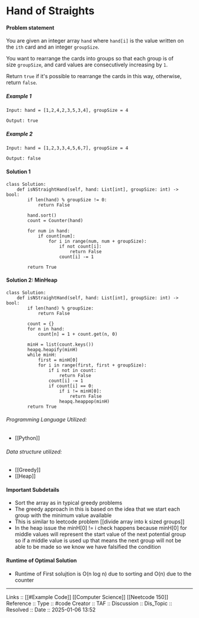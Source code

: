 # Hand of Straights

#### Problem statement

You are given an integer array `hand` where `hand[i]` is the value written on the `ith` card and an integer `groupSize`.

You want to rearrange the cards into groups so that each group is of size `groupSize`, and card values are consecutively increasing by `1`.

Return `true` if it's possible to rearrange the cards in this way, otherwise, return `false`.
##### Example 1
```
Input: hand = [1,2,4,2,3,5,3,4], groupSize = 4

Output: true
```
##### Example 2
```
Input: hand = [1,2,3,3,4,5,6,7], groupSize = 4

Output: false
```
#### Solution 1
```
class Solution:
    def isNStraightHand(self, hand: List[int], groupSize: int) -> bool:
        if len(hand) % groupSize != 0:
            return False
            
        hand.sort()
        count = Counter(hand)
  
        for num in hand:
            if count[num]:
                for i in range(num, num + groupSize):
                    if not count[i]:
                        return False
                    count[i] -= 1

        return True
```


#### Solution 2: MinHeap
```
class Solution:
    def isNStraightHand(self, hand: List[int], groupSize: int) -> bool:
        if len(hand) % groupSize:
            return False

        count = {}
        for n in hand:
            count[n] = 1 + count.get(n, 0)

        minH = list(count.keys())
        heapq.heapify(minH)
        while minH:
            first = minH[0]
            for i in range(first, first + groupSize):
                if i not in count:
                    return False
                count[i] -= 1
                if count[i] == 0:
                    if i != minH[0]:
                        return False
                    heapq.heappop(minH)
        return True
```
###### Programming Language Utilized:

- [[Python]]
###### Data structure utilized:

- [[Greedy]]
- [[Heap]]
#### Important Subdetails

- Sort the array as in typical greedy problems
- The greedy approach in this is based on the idea that we start each group with the minimum value available
- This is similar to leetcode problem [[divide array into k sized groups]]
- In the heap issue the minH[0] != i check happens because minH[0] for middle values will represent the start value of the next potential group so if a middle value is used up that means the next group will not be able to be made so we know we have falsified the condition


#### Runtime of Optimal Solution

- Runtime of First solujtion is O(n log n) due to sorting and O(n) due to the counter
---
Links :: [[#Example Code]] [[Computer Science]] [[Neetcode 150]]
Reference ::
Type :: #code
Creator ::
TAF ::
Discussion ::
Dis_Topic :: 
Resolved ::
Date :: 2025-01-06 13:52
